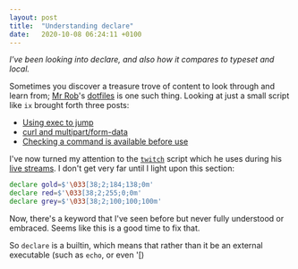 ```yaml
---
layout: post
title:  "Understanding declare"
date:   2020-10-08 06:24:11 +0100
---
```

_I've been looking into declare, and also how it compares to typeset and local._

Sometimes you discover a treasure trove of content to look through and learn from; [Mr Rob](https://rwx.gg)'s [dotfiles](https://gitlab.com/rwxrob/dotfiles/-/tree/master) is one such thing. Looking at just a small script like `ix` brought forth three posts:

- [Using exec to jump](/autodidactics/2020/10/03/using-exec-to-jump/)
- [curl and multipart/form-data](/autodidactics/2020/10/04/curl-and-multipart-form-data/)
- [Checking a command is available before use](/autodidactics/2020/10/04/check-command-available/)

I've now turned my attention to the [`twitch`](https://gitlab.com/rwxrob/dotfiles/-/blob/master/scripts/twitch) script which he uses during his [live streams](twitch.tv/rwxrob). I don't get very far until I light upon this section:

```sh
declare gold=$'\033[38;2;184;138;0m'
declare red=$'\033[38;2;255;0;0m'
declare grey=$'\033[38;2;100;100;100m'
```

Now, there's a keyword that I've seen before but never fully understood or embraced. Seems like this is a good time to fix that.

So `declare` is a builtin, which means that rather than it be an external executable (such as `echo`, or even '[)
